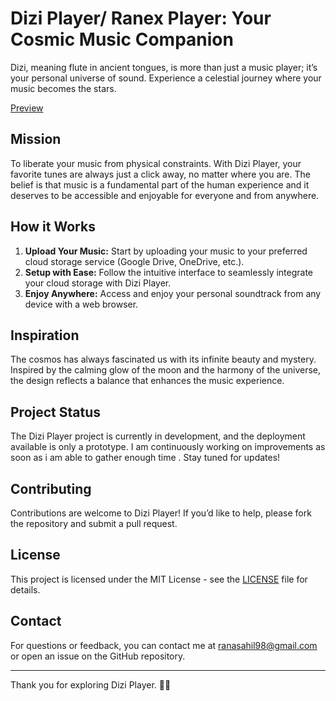 # Dizi Player/ Ranex Player: Your Cosmic Music Companion

Dizi, meaning flute in ancient tongues, is more than just a music player; it’s your personal universe of sound. Experience a celestial journey where your music becomes the stars.

[Preview](https://dizi.sahilrana.in/)

## Mission

To liberate your music from physical constraints. With Dizi Player, your favorite tunes are always just a click away, no matter where you are. The belief is that music is a fundamental part of the human experience and it deserves to be accessible and enjoyable for everyone and from anywhere.

## How it Works

1. **Upload Your Music:** Start by uploading your music to your preferred cloud storage service (Google Drive, OneDrive, etc.).
2. **Setup with Ease:** Follow the intuitive interface to seamlessly integrate your cloud storage with Dizi Player.
3. **Enjoy Anywhere:** Access and enjoy your personal soundtrack from any device with a web browser.

## Inspiration

The cosmos has always fascinated us with its infinite beauty and mystery. Inspired by the calming glow of the moon and the harmony of the universe, the design reflects a balance that enhances the music experience.

## Project Status

The Dizi Player project is currently in development, and the deployment available is only a prototype. I am continuously working on improvements as soon as i am able to gather enough time . Stay tuned for updates!

## Contributing

Contributions are welcome to Dizi Player! If you’d like to help, please fork the repository and submit a pull request.

## License

This project is licensed under the MIT License - see the [LICENSE](LICENSE) file for details.

## Contact

For questions or feedback, you can contact me at [ranasahil98@gmail.com](mailto:ranasahil98@gmail.com) or open an issue on the GitHub repository.

---

Thank you for exploring Dizi Player. 🌌🎶
